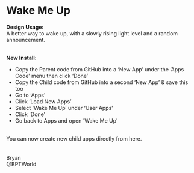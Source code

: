# Wake Me Up
<b>Design Usage:</b><br>
A better way to wake up, with a slowly rising light level and a random announcement.<br><br>

<b>New Install:</b><br>
* Copy the Parent code from GitHub into a ‘New App’ under the ‘Apps Code’ menu then click ‘Done’
* Copy the Child code from GitHub into a second ‘New App’ & save this too
* Go to ‘Apps’
* Click ‘Load New Apps’
* Select ‘Wake Me Up’ under ‘User Apps’
* Click 'Done'
* Go back to Apps and open 'Wake Me Up'
<br>
You can now create new child apps directly from here.<br><br>

<br>
Bryan<br>
@BPTWorld
